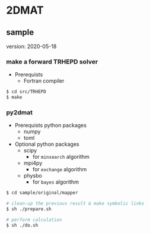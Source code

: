 # 2DMAT

## sample
version: 2020-05-18

### make a forward TRHEPD solver

- Prerequists
  - Fortran compiler

``` bash
$ cd src/TRHEPD
$ make
```

### py2dmat

- Prerequists python packages
  - numpy
  - toml
- Optional python packages
  - scipy
    - for `minsearch` algorithm
  - mpi4py
    - for `exchange` algorithm
  - physbo
    - for `bayes` algorithm

``` bash
$ cd sample/original/mapper

# clean-up the previous result & make symbolic links
$ sh ./prepare.sh

# perform calculation
$ sh ./do.sh
```

